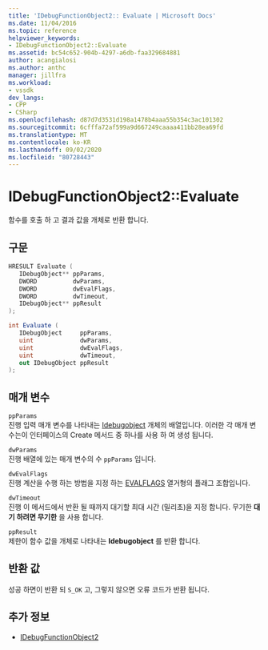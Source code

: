 ```yaml
---
title: 'IDebugFunctionObject2:: Evaluate | Microsoft Docs'
ms.date: 11/04/2016
ms.topic: reference
helpviewer_keywords:
- IDebugFunctionObject2::Evaluate
ms.assetid: bc54c652-904b-4297-a6db-faa329684881
author: acangialosi
ms.author: anthc
manager: jillfra
ms.workload:
- vssdk
dev_langs:
- CPP
- CSharp
ms.openlocfilehash: d87d7d3531d198a1478b4aaa55b354c3ac101302
ms.sourcegitcommit: 6cfffa72af599a9d667249caaaa411bb28ea69fd
ms.translationtype: MT
ms.contentlocale: ko-KR
ms.lasthandoff: 09/02/2020
ms.locfileid: "80728443"
---
```

# <a name="idebugfunctionobject2evaluate"></a>IDebugFunctionObject2::Evaluate
함수를 호출 하 고 결과 값을 개체로 반환 합니다.

## <a name="syntax"></a>구문

```cpp
HRESULT Evaluate (
   IDebugObject** ppParams,
   DWORD          dwParams,
   DWORD          dwEvalFlags,
   DWORD          dwTimeout,
   IDebugObject** ppResult
);
```

```csharp
int Evaluate (
   IDebugObject     ppParams,
   uint             dwParams,
   uint             dwEvalFlags,
   uint             dwTimeout,
   out IDebugObject ppResult
);
```

## <a name="parameters"></a>매개 변수
`ppParams`\
진행 입력 매개 변수를 나타내는 [Idebugobject](../../../extensibility/debugger/reference/idebugobject.md) 개체의 배열입니다. 이러한 각 매개 변수는이 인터페이스의 Create 메서드 중 하나를 사용 하 여 생성 됩니다.

`dwParams`\
진행 배열에 있는 매개 변수의 수 `ppParams` 입니다.

`dwEvalFlags`\
진행 계산을 수행 하는 방법을 지정 하는 [EVALFLAGS](../../../extensibility/debugger/reference/evalflags.md) 열거형의 플래그 조합입니다.

`dwTimeout`\
진행 이 메서드에서 반환 될 때까지 대기할 최대 시간 (밀리초)을 지정 합니다. 무기한 **대기 하려면 무기한** 을 사용 합니다.

`ppResult`\
제한이 함수 값을 개체로 나타내는 **Idebugobject** 를 반환 합니다.

## <a name="return-value"></a>반환 값
 성공 하면이 반환 되 `S_OK` 고, 그렇지 않으면 오류 코드가 반환 됩니다.

## <a name="see-also"></a>추가 정보
- [IDebugFunctionObject2](../../../extensibility/debugger/reference/idebugfunctionobject2.md)
